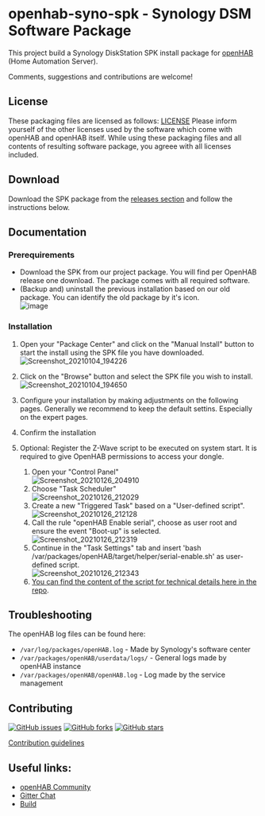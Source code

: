 # openhab-syno-spk - Synology DSM Software Package

This project build a Synology DiskStation SPK install package for [openHAB](https://www.openhab.org) (Home Automation Server).

Comments, suggestions and contributions are welcome!

## License
These packaging files are licensed as follows: [LICENSE](https://raw.githubusercontent.com/openhab/openhab-syno-spk/master/LICENSE)
Please inform yourself of the other licenses used by the software which come with openHAB and openHAB itself. While using these packaging files and all contents of resulting software package, you agreee with all licenses included.
## Download

Download the SPK package from the [releases section](https://github.com/openhab/openhab-syno-spk/releases) and follow the instructions below.

## Documentation

### Prerequirements
 * Download the SPK from our project package. You will find per OpenHAB release one download. The package comes with all required software.
 * (Backup and) uninstall the previous installation based on our old package. You can identify the old package by it's icon. \
   ![image](https://user-images.githubusercontent.com/1847437/105901208-54535e80-601d-11eb-9228-0cd2ac720e05.png)

### Installation
1. Open your "Package Center" and click on the "Manual Install" button to start the install using the SPK file you have downloaded. \
   ![Screenshot_20210104_194226](https://user-images.githubusercontent.com/1847437/105900269-17d33300-601c-11eb-8370-9f855a727502.png)
2. Click on the "Browse" button and select the SPK file you wish to install. \
   ![Screenshot_20210104_194650](https://user-images.githubusercontent.com/1847437/105900313-2883a900-601c-11eb-896e-9846d9df86c7.png)
3. Configure your installation by making adjustments on the following pages. Generally we recommend to keep the default settins. Especially on the expert pages.
4. Confirm the installation

5. Optional: Register the Z-Wave script to be executed on system start. It is required to give OpenHAB permissions to access your dongle.
   1. Open your "Control Panel" \
      ![Screenshot_20210126_204910](https://user-images.githubusercontent.com/1847437/105899967-b1e6ab80-601b-11eb-9d33-2974ff2a2ebe.png)
   2. Choose "Task Scheduler" \
      ![Screenshot_20210126_212029](https://user-images.githubusercontent.com/1847437/105900458-5bc63800-601c-11eb-8875-7011c45a38ce.png)
   3. Create a new "Triggered Task" based on a "User-defined script". \
      ![Screenshot_20210126_212128](https://user-images.githubusercontent.com/1847437/105900639-9d56e300-601c-11eb-91a9-d2c28bbf933e.png)
   4. Call the rule "openHAB Enable serial", choose as user root and ensure the event "Boot-up" is selected. \
      ![Screenshot_20210126_212319](https://user-images.githubusercontent.com/1847437/105900767-cd05eb00-601c-11eb-9c6e-2a9f9b634c26.png)
   5. Continue in the "Task Settings" tab and insert 'bash /var/packages/openHAB/target/helper/serial-enable.sh' as user-defined script. \
      ![Screenshot_20210126_212343](https://user-images.githubusercontent.com/1847437/105900813-da22da00-601c-11eb-84e9-cb602e99cc58.png)
   6. [You can find the content of the script for technical details here in the repo](helper/serial-enable.sh).


## Troubleshooting
The openHAB log files can be found here:
  * `/var/log/packages/openHAB.log` - Made by Synology's software center
  * `/var/packages/openHAB/userdata/logs/` - General logs made by openHAB instance
  * `/var/packages/openHAB/openHAB.log` - Log made by the service management

## Contributing

[![GitHub issues](https://img.shields.io/github/issues/openhab/openhab-syno-spk.svg)](https://github.com/openhab/openhab-syno-spk/issues) [![GitHub forks](https://img.shields.io/github/forks/openhab/openhab-syno-spk.svg)](https://github.com/openhab/openhab-syno-spk/network) [![GitHub stars](https://img.shields.io/github/stars/openhab/openhab-syno-spk.svg)](https://github.com/openhab/openhab-syno-spk/stargazers)

[Contribution guidelines](https://github.com/openhab/openhab-syno-spk/blob/master/CONTRIBUTING.md)
## Useful links:
  * [openHAB Community](https://community.openhab.org/t/synology-diskstation/1446)
  * [Gitter Chat](https://gitter.im/openhab/openhab-syno-spk?utm_source=badge&utm_medium=badge&utm_campaign=pr-badge&utm_content=badge)
  * [Build](https://travis-ci.org/openhab/openhab-syno-spk)

